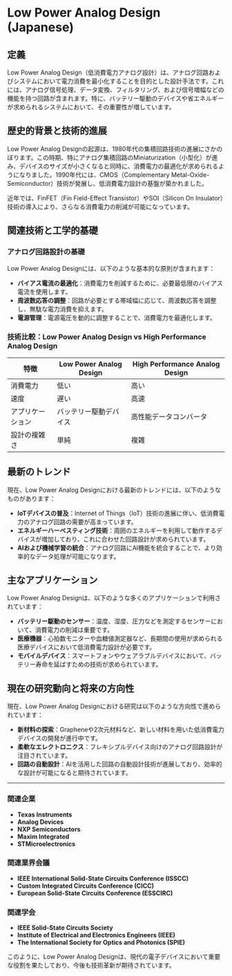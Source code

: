 # Low Power Analog Design (Japanese)

## 定義

Low Power Analog Design（低消費電力アナログ設計）は、アナログ回路およびシステムにおいて電力消費を最小化することを目的とした設計手法です。これには、アナログ信号処理、データ変換、フィルタリング、および信号増幅などの機能を持つ回路が含まれます。特に、バッテリー駆動のデバイスや省エネルギーが求められるシステムにおいて、その重要性が増しています。

## 歴史的背景と技術的進展

Low Power Analog Designの起源は、1980年代の集積回路技術の進展にさかのぼります。この時期、特にアナログ集積回路のMiniaturization（小型化）が進み、デバイスのサイズが小さくなると同時に、消費電力の最適化が求められるようになりました。1990年代には、CMOS（Complementary Metal-Oxide-Semiconductor）技術が発展し、低消費電力設計の基盤が築かれました。

近年では、FinFET（Fin Field-Effect Transistor）やSOI（Silicon On Insulator）技術の導入により、さらなる消費電力の削減が可能になっています。

## 関連技術と工学的基礎

### アナログ回路設計の基礎

Low Power Analog Designには、以下のような基本的な原則が含まれます：

- **バイアス電流の最適化**：消費電力を削減するために、必要最低限のバイアス電流を使用します。
- **周波数応答の調整**：回路が必要とする帯域幅に応じて、周波数応答を調整し、無駄な電力消費を抑えます。
- **電源管理**：電源電圧を動的に調整することで、消費電力を最適化します。

### 技術比較：Low Power Analog Design vs High Performance Analog Design

| 特徴                        | Low Power Analog Design | High Performance Analog Design |
|---------------------------|------------------------|-------------------------------|
| 消費電力                  | 低い                   | 高い                           |
| 速度                      | 遅い                   | 高速                           |
| アプリケーション          | バッテリー駆動デバイス | 高性能データコンバータ       |
| 設計の複雑さ              | 単純                   | 複雑                           |

## 最新のトレンド

現在、Low Power Analog Designにおける最新のトレンドには、以下のようなものがあります：

- **IoTデバイスの普及**：Internet of Things（IoT）技術の進展に伴い、低消費電力のアナログ回路の需要が高まっています。
- **エネルギーハーベスティング技術**：周囲のエネルギーを利用して動作するデバイスが増加しており、これに合わせた回路設計が求められています。
- **AIおよび機械学習の統合**：アナログ回路にAI機能を統合することで、より効率的なデータ処理が可能になります。

## 主なアプリケーション

Low Power Analog Designは、以下のような多くのアプリケーションで利用されています：

- **バッテリー駆動のセンサー**：温度、湿度、圧力などを測定するセンサーにおいて、消費電力の削減は重要です。
- **医療機器**：心拍数モニターや血糖値測定器など、長期間の使用が求められる医療デバイスにおいて低消費電力設計が必要です。
- **モバイルデバイス**：スマートフォンやウェアラブルデバイスにおいて、バッテリー寿命を延ばすための技術が求められています。

## 現在の研究動向と将来の方向性

現在、Low Power Analog Designにおける研究は以下のような方向性で進められています：

- **新材料の探索**：Grapheneや2次元材料など、新しい材料を用いた低消費電力デバイスの開発が進行中です。
- **柔軟なエレクトロニクス**：フレキシブルデバイス向けのアナログ回路設計が注目されています。
- **回路の自動設計**：AIを活用した回路の自動設計技術が進展しており、効率的な設計が可能になると期待されています。

---

### 関連企業

- **Texas Instruments**
- **Analog Devices**
- **NXP Semiconductors**
- **Maxim Integrated**
- **STMicroelectronics**

### 関連業界会議

- **IEEE International Solid-State Circuits Conference (ISSCC)**
- **Custom Integrated Circuits Conference (CICC)**
- **European Solid-State Circuits Conference (ESSCIRC)**

### 関連学会

- **IEEE Solid-State Circuits Society**
- **Institute of Electrical and Electronics Engineers (IEEE)**
- **The International Society for Optics and Photonics (SPIE)**

このように、Low Power Analog Designは、現代の電子デバイスにおいて重要な役割を果たしており、今後も技術革新が期待されています。